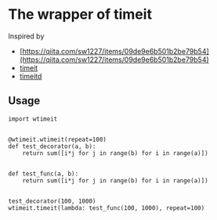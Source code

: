 # The wrapper of timeit
Inspired by 

- [https://qiita.com/sw1227/items/09de9e6b501b2be79b54](https://qiita.com/sw1227/items/09de9e6b501b2be79b54)
- [timeit](https://docs.python.jp/3/library/timeit.html)
- [timeitd](https://github.com/canercidam/timeitd)


## Usage
```
import wtimeit


@wtimeit.wtimeit(repeat=100)
def test_decorator(a, b):
    return sum([i*j for j in range(b) for i in range(a)])


def test_func(a, b):
    return sum([i*j for j in range(b) for i in range(a)])


test_decorator(100, 1000)
wtimeit.timeit(lambda: test_func(100, 1000), repeat=100)
```
